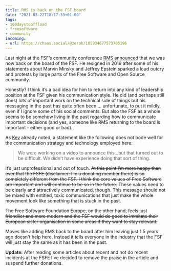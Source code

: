 ```yaml
---
title: RMS is back on the FSF board
date: "2021-03-22T18:17:33+01:00"
tags:
- 100daystooffload
- freesoftware
- community
incoming:
- url: https://chaos.social/@zerok/105934677573705196
---
```


Last night at the FSF’s community conference [RMS announced](https://www.theregister.com/2021/03/22/richard_stallman_back_on_fsf_board/) that we was now back on the board of the FSF. He resigned in 2019 after some of his statements about Marvin Minsky and Jeffrey Epstein sparked a loud outcry and protests by large parts of the Free Software and Open Source cummunity. 

Honestly? I think it’s a bad idea for him to return into any kind of leadership position at the FSF given his communication style. He did (and perhaps still does) lots of important work on the technical side of things but his messaging in the past has quite often been ... unfortunate, to put it mildly, even if I ignore some of his social comments. But also the FSF as a whole seems to be somehow living in the past regarding how to communicate important decisions (and yes, someone like RMS returning to the board is important - either good or bad).

As [Kev](https://kevq.uk/my-thoughts-on-richard-stallmans-return-to-the-fsf-board/) already noted, a statement like the following does not bode well for the communication strategy and technology employed here: 

> We were working on a video to announce this…but that turned out to be difficult. We didn’t have experience doing that sort of thing.

It’s just unprofessional and out of touch. ~~At this point I’m more happy than ever that the FSFE (disclaimer: I’m a donating member there) is so completely different from the FSF. I think the core values of Free Software are important and will continue to be so in the future.~~ These values need to be clearly and attractively communicated, though. This message should not be mixed with entitled, toxic communications that just make the whole movement look like something that is stuck in the past.

~~The Free Software Foundation Europe, on the other hand, feels just friendlier and more modern and the FSF would do good to immitate their European sister organisation in some areas if they want to stay relevant.~~

Moves like adding RMS back to the board after him leaving just 1.5 years ago doesn't help here. Instead it tells everyone in the industry that the FSF will just stay the same as it has been in the past.

**Update:** After reading some articles about recent and not do recent incidents at the FSFE I've decided to remove the praise in the article and suspend further donations.
